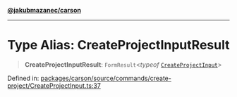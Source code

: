 [**@jakubmazanec/carson**](../README.md)

---

# Type Alias: CreateProjectInputResult

> **CreateProjectInputResult**: `FormResult`\<_typeof_
> [`CreateProjectInput`](../functions/CreateProjectInput.md)\>

Defined in:
[packages/carson/source/commands/create-project/CreateProjectInput.ts:37](https://github.com/jakubmazanec/tools/blob/adfe44f908094c1d1cdf19837842b33066bbd9d7/packages/carson/source/commands/create-project/CreateProjectInput.ts#L37)
